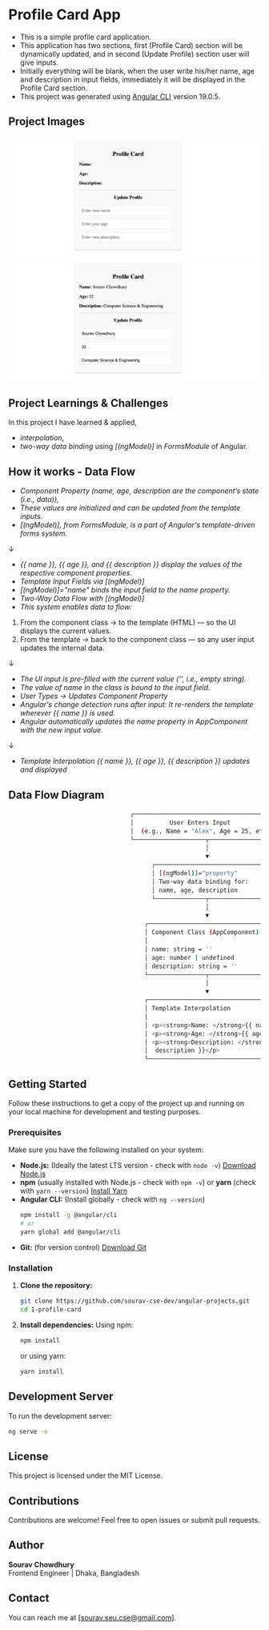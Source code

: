 # Profile Card App

- This is a simple profile card application.
- This application has two sections, first (Profile Card) section will be dynamically updated, and in second (Update Profile) section user will give inputs.
- Initially everything will be blank, when the user write his/her name, age and description in input fields, immediately it will be displayed in the Profile Card section.
- This project was generated using [Angular CLI](https://github.com/angular/angular-cli) version 19.0.5.

## Project Images

![Project Image 1](./assets/profile-card-image-initial.png)
![Project Image 2](./assets/profile-card-image.png)

## Project Learnings & Challenges

In this project I have learned & applied,

- _interpolation_,
- _two-way data binding_ using _[(ngModel)]_ in _FormsModule_
  of Angular.

## How it works - Data Flow

- _Component Property (name, age, description are the component’s state (i.e., data)),_
- _These values are initialized and can be updated from the template inputs._
- _[(ngModel)], from FormsModule, is a part of Angular's template-driven forms system._

↓

- _{{ name }}, {{ age }}, and {{ description }} display the values of the respective component properties._
- _Template Input Fields via [(ngModel)]_
- _[(ngModel)]="name" binds the input field to the name property._
- _Two-Way Data Flow with [(ngModel)]_
- _This system enables data to flow:_

1. From the component class → to the template (HTML) — so the UI displays the current values.
2. From the template → back to the component class — so any user input updates the internal data.

↓

- _The UI input is pre-filled with the current value ('', i.e., empty string)._
- _The value of name in the class is bound to the input field._
- _User Types → Updates Component Property_
- _Angular's change detection runs after input: It re-renders the template wherever {{ name }} is used._
- _Angular automatically updates the name property in AppComponent with the new input value._

↓

- _Template Interpolation {{ name }}, {{ age }}, {{ description }} updates and displayed_

## Data Flow Diagram

```bash
                                  ┌──────────────────────────────────────────┐
                                  │          User Enters Input               │
                                  │  (e.g., Name = "Alex", Age = 25, etc.)   │
                                  └────────────────────┬─────────────────────┘
                                                       │
                                                       ▼
                                        ┌────────────────────────────────┐
                                        │ [(ngModel)]="property"         │
                                        │ Two-way data binding for:      │
                                        │ name, age, description         │
                                        └──────────────┬─────────────────┘
                                                       │
                                                       ▼
                                      ┌─────────────────────────────────────────────┐
                                      │ Component Class (AppComponent)              │
                                      │                                             │
                                      │ name: string = ''                           │
                                      │ age: number | undefined                     │
                                      │ description: string = ''                    │
                                      └────────────────┬────────────────────────────┘
                                                       │
                                                       ▼
                                      ┌─────────────────────────────────────────────┐
                                      │ Template Interpolation                      │
                                      │                                             │
                                      │ <p><strong>Name: </strong>{{ name }}</p>    │
                                      │ <p><strong>Age: </strong>{{ age }}</p>      │
                                      │ <p><strong>Description: </strong>{{         │
                                      │  description }}</p>                         │
                                      └─────────────────────────────────────────────┘

```

## Getting Started

Follow these instructions to get a copy of the project up and running on your local machine for development and testing purposes.

### Prerequisites

Make sure you have the following installed on your system:

- **Node.js:** (Ideally the latest LTS version - check with `node -v`) [Download Node.js](https://nodejs.org/)
- **npm** (usually installed with Node.js - check with `npm -v`) or **yarn** (check with `yarn --version`) [Install Yarn](https://yarnpkg.com/getting-started)
- **Angular CLI:** (Install globally - check with `ng --version`)
  ```bash
  npm install -g @angular/cli
  # or
  yarn global add @angular/cli
  ```
- **Git:** (for version control) [Download Git](https://git-scm.com/)

### Installation

1.  **Clone the repository:**

    ```bash
    git clone https://github.com/sourav-cse-dev/angular-projects.git
    cd 1-profile-card
    ```

2.  **Install dependencies:**
    Using npm:
    ```bash
    npm install
    ```
    or using yarn:
    ```bash
    yarn install
    ```

## Development Server

To run the development server:

```bash
ng serve -o
```

## License

This project is licensed under the MIT License.

## Contributions

Contributions are welcome! Feel free to open issues or submit pull requests.

## Author

**Sourav Chowdhury**  
Frontend Engineer | Dhaka, Bangladesh

## Contact

You can reach me at [sourav.seu.cse@gmail.com].
